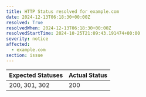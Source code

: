```yaml
---
title: HTTP Status resolved for example.com
date: 2024-12-13T06:18:30+00:00Z
resolved: True
resolvedWhen: 2024-12-13T06:18:30+00:00Z
resolvedStartTime: 2024-10-25T21:09:43.191474+00:00
severity: notice
affected:
  - example.com
section: issue
---
```


| Expected Statuses | Actual Status  |
|-------------------|----------------|
| 200, 301, 302 | 200 |
